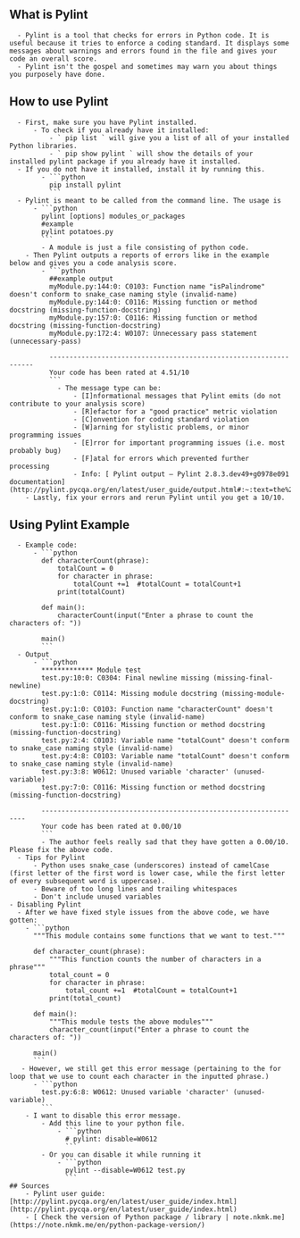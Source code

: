 
  ## What is Pylint
      - Pylint is a tool that checks for errors in Python code. It is useful because it tries to enforce a coding standard. It displays some messages about warnings and errors found in the file and gives your code an overall score.
      - Pylint isn't the gospel and sometimes may warn you about things you purposely have done.
  ## How to use Pylint
      - First, make sure you have Pylint installed.
          - To check if you already have it installed:
              - ` pip list ` will give you a list of all of your installed Python libraries.
              - ` pip show pylint ` will show the details of your installed pylint package if you already have it installed.
      - If you do not have it installed, install it by running this.
            - ```python
              pip install pylint 
              ```
      - Pylint is meant to be called from the command line. The usage is
          - ```python
            pylint [options] modules_or_packages
            #example
            pylint potatoes.py
            ```
            - A module is just a file consisting of python code.
        - Then Pylint outputs a reports of errors like in the example below and gives you a code analysis score.
            - ```python
              ##example output 
              myModule.py:144:0: C0103: Function name "isPalindrome" doesn't conform to snake_case naming style (invalid-name)
              myModule.py:144:0: C0116: Missing function or method docstring (missing-function-docstring)
              myModule.py:157:0: C0116: Missing function or method docstring (missing-function-docstring)
              myModule.py:172:4: W0107: Unnecessary pass statement (unnecessary-pass)

              ------------------------------------------------------------------
              Your code has been rated at 4.51/10 
              ```
                - The message type can be:
                    - [I]nformational messages that Pylint emits (do not contribute to your analysis score)
                    - [R]efactor for a "good practice" metric violation
                    - [C]onvention for coding standard violation
                    - [W]arning for stylistic problems, or minor programming issues
                    - [E]rror for important programming issues (i.e. most probably bug)
                    - [F]atal for errors which prevented further processing
                    - Info: [ Pylint output — Pylint 2.8.3.dev49+g0978e091 documentation](http://pylint.pycqa.org/en/latest/user_guide/output.html#:~:text=the%20message%20type%20can%20be)
        - Lastly, fix your errors and rerun Pylint until you get a 10/10.
  ## Using Pylint Example
      - Example code:
          - ```python
            def characterCount(phrase):
                totalCount = 0
                for character in phrase:
                    totalCount +=1  #totalCount = totalCount+1
                print(totalCount)

            def main():
                characterCount(input("Enter a phrase to count the characters of: "))

            main()
            ```
      - Output
          - ```python
            ************* Module test
            test.py:10:0: C0304: Final newline missing (missing-final-newline)
            test.py:1:0: C0114: Missing module docstring (missing-module-docstring)
            test.py:1:0: C0103: Function name "characterCount" doesn't conform to snake_case naming style (invalid-name)
            test.py:1:0: C0116: Missing function or method docstring (missing-function-docstring)
            test.py:2:4: C0103: Variable name "totalCount" doesn't conform to snake_case naming style (invalid-name)
            test.py:4:8: C0103: Variable name "totalCount" doesn't conform to snake_case naming style (invalid-name)
            test.py:3:8: W0612: Unused variable 'character' (unused-variable)
            test.py:7:0: C0116: Missing function or method docstring (missing-function-docstring)

            ------------------------------------------------------------------
            Your code has been rated at 0.00/10
            ```
            - The author feels really sad that they have gotten a 0.00/10. Please fix the above code.
      - Tips for Pylint
          - Python uses snake_case (underscores) instead of camelCase (first letter of the first word is lower case, while the first letter of every subsequent word is uppercase).
          - Beware of too long lines and trailing whitespaces
          - Don't include unused variables
    - Disabling Pylint 
      - After we have fixed style issues from the above code, we have gotten:
        - ```python
          """This module contains some functions that we want to test."""

          def character_count(phrase):
              """This function counts the number of characters in a phrase"""
              total_count = 0
              for character in phrase:
                  total_count +=1  #totalCount = totalCount+1
              print(total_count)

          def main():
              """This module tests the above modules"""
              character_count(input("Enter a phrase to count the characters of: "))

          main()
          ```
       - However, we still get this error message (pertaining to the for loop that we use to count each character in the inputted phrase.)
          - ```python
            test.py:6:8: W0612: Unused variable 'character' (unused-variable)
            ```
        - I want to disable this error message.
            - Add this line to your python file.
                - ```python
                  # pylint: disable=W0612
                  ```
            - Or you can disable it while running it
                - ```python
                  pylint --disable=W0612 test.py
                  ```
    ## Sources
        - Pylint user guide: [http://pylint.pycqa.org/en/latest/user_guide/index.html](http://pylint.pycqa.org/en/latest/user_guide/index.html)
        - [ Check the version of Python package / library | note.nkmk.me](https://note.nkmk.me/en/python-package-version/)

